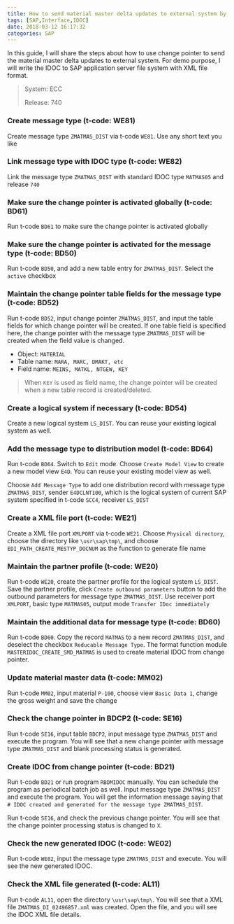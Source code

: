 ```yaml
---
title: How to send material master delta updates to external system by change pointer
tags: [SAP,Interface,IDOC]
date: 2018-03-12 16:17:32
categories: SAP
---
```

In this guide, I will share the steps about how to use change pointer to send the material master delta updates to external system. For demo purpose, I will write the IDOC to SAP application server file system with XML file format. 

>System: ECC
>
>Release: 740

### Create message type (t-code: WE81)

Create message type `ZMATMAS_DIST` via t-code `WE81`. Use any short text you like

### Link message type with IDOC type (t-code: WE82)

Link the message type `ZMATMAS_DIST` with standard IDOC type `MATMAS05` and release `740`

### Make sure the change pointer is activated globally (t-code: BD61)

Run t-code `BD61` to make sure the change pointer is activated globally

### Make sure the change pointer is activated for the message type (t-code: BD50)

Run t-code `BD50`, and add a new table entry for `ZMATMAS_DIST`. Select the `active` checkbox

### Maintain the change pointer table fields for the message type (t-code: BD52)

Run t-code `BD52`, input change pointer `ZMATMAS_DIST`, and input the table fields for which change pointer will be created. If one table field is specified here, the change pointer with the message type `ZMATMAS_DIST` will be created when the field value is changed.

- Object: `MATERIAL`
- Table name: `MARA, MARC, DMAKT, etc`
- Field name: `MEINS, MATKL, NTGEW, KEY`

> When `KEY` is used as field name, the change pointer will be created when a new table record is created/deleted.

### Create a logical system if necessary (t-code: BD54)

Create a new logical system `LS_DIST`. You can reuse your existing logical system as well.

### Add the message type to distribution model (t-code: BD64)

Run t-code `BD64`. Switch to `Edit` mode. Choose `Create Model View` to create a new model view `E4D`. You can reuse your existing model view as well. 

Choose `Add Message Type` to add one distribution record with message type `ZMATMAS_DIST`, sender `E4DCLNT100`, which is the logical system of current SAP system specified in t-code `SCC4`, receiver `LS_DIST` 

### Create a XML file port (t-code: WE21)

Create a XML file port `XMLPORT` via t-code `WE21`. Choose `Physical directory`, choose the directory like `\usr\sap\tmp\`, and choose `EDI_PATH_CREATE_MESTYP_DOCNUM` as the function to generate file name


### Maintain the partner profile (t-code: WE20)

Run t-code `WE20`, create the partner profile for the logical system `LS_DIST`. Save the partner profile, click `Create outbound parameters` button to add the outbound parameters for message type `ZMATMAS_DIST`. Use receiver port `XMLPORT`, basic type `MATMAS05`, output mode `Transfer IDoc immediately` 

### Maintain the additional data for message type (t-code: BD60)

Run t-code `BD60`. Copy the record `MATMAS` to a new record `ZMATMAS_DIST`, and deselect the checkbox `Reducable Message Type`. The format function module `MASTERIDOC_CREATE_SMD_MATMAS` is used to create material IDOC from change pointer.

### Update material master data (t-code: MM02)

Run t-code `MM02`, input material `P-100`, choose view `Basic Data 1`, change the gross weight and save the change

### Check the change pointer in BDCP2 (t-code: SE16)

Run t-code `SE16`, input table `BDCP2`, input message type `ZMATMAS_DIST` and execute the program. You will see that a new change pointer with message type `ZMATMAS_DIST` and blank processing status is generated.

### Create IDOC from change pointer (t-code: BD21)

Run t-code `BD21` or run program `RBDMIDOC` manually. You can schedule the program as periodical batch job as well. Input message type `ZMATMAS_DIST` and execute the program. You will get the information message saying that `# IDOC created and generated for the message type ZMATMAS_DIST`.

Run t-code `SE16`, and check the previous change pointer. You will see that the change pointer processing status is changed to `X`.

### Check the new generated IDOC (t-code: WE02)

Run t-code `WE02`, input the message type `ZMATMAS_DIST` and execute. You will see the new generated IDOC.

### Check the XML file generated (t-code: AL11) 

Run t-code `AL11`, open the directory `\usr\sap\tmp\`. You will see that a XML file `ZMATMAS_DI_02496857.xml` was created. Open the file, and you will see the IDOC XML file details.

